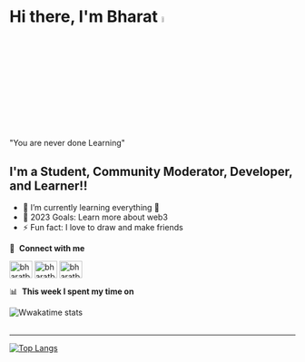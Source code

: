 # Hi there, I'm Bharat <img src="https://media.giphy.com/media/hvRJCLFzcasrR4ia7z/giphy.gif" width="5%"></a>
"You are never done Learning"
## I'm a Student, Community Moderator, Developer, and Learner!!

- 🌱 I’m currently learning everything 🤣
- 🥅 2023 Goals: Learn more about web3
- ⚡ Fun fact: I love to draw and make friends


🔗 &nbsp;**Connect with me**
<p align="left">
<a href="https://twitter.com/bharatbhusal02" target="blank"><img align="center" src="https://raw.githubusercontent.com/rahuldkjain/github-profile-readme-generator/master/src/images/icons/Social/twitter.svg" alt="bharatbhusal02" height="30" width="40" /></a>
<a href="https://linkedin.com/in/bharatbhusal" target="blank"><img align="center" src="https://raw.githubusercontent.com/rahuldkjain/github-profile-readme-generator/master/src/images/icons/Social/linked-in-alt.svg" alt="bharatbhusal" height="30" width="40" /></a>
<a href="https://instagram.com/bharatbhusal" target="blank"><img align="center" src="https://raw.githubusercontent.com/rahuldkjain/github-profile-readme-generator/master/src/images/icons/Social/instagram.svg" alt="bharatbhusal" height="30" width="40" /></a>
<p/>

📊 &nbsp;**This week I spent my time on**

![Wwakatime stats](https://github-readme-stats-taupe-two.vercel.app/api/wakatime?username=bharatbhusal&hide_title=true&hide_border=true&langs_count=5&bg_color=00000000&text_color=777&theme=transparent)
<br />
<br />

---

  [![Top Langs](https://github-readme-stats.vercel.app/api/top-langs/?username=bharatbhusal&layout=compact&theme=transparent)](https://github.com/bharatbhusal/github-readme-stats) 
<p style="display:flex;flex-direction:row">
  <p>  
  </p>
  <p>
<!--   ![Bharat's GitHub stats](https://github-readme-stats.vercel.app/api?username=bharatbhusal&show_icons=true&theme=transparent) -->
  </p>

<p/>
